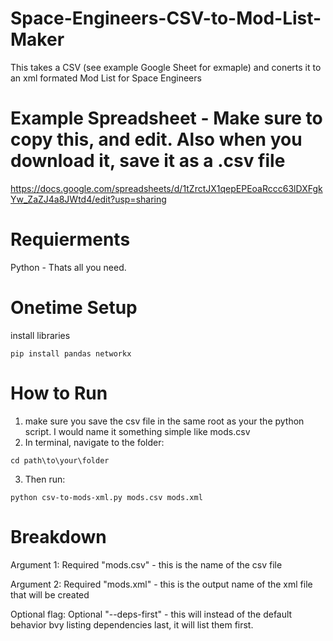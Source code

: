 # Space-Engineers-CSV-to-Mod-List-Maker
This takes a CSV (see example Google Sheet for exmaple) and conerts it to an xml formated Mod List for Space Engineers

# Example Spreadsheet - Make sure to copy this, and edit. Also when you download it, save it as a .csv file
<https://docs.google.com/spreadsheets/d/1tZrctJX1qepEPEoaRccc63lDXFgkYw_ZaZJ4a8JWtd4/edit?usp=sharing>

# Requierments
Python - Thats all you need.

# Onetime Setup
install libraries
```
pip install pandas networkx
```

# How to Run
1) make sure you save the csv file in the same root as your the python script. I would name it something simple like mods.csv
2) In terminal, navigate to the folder:
```
cd path\to\your\folder
```
3) Then run:
```
python csv‑to‑mods‑xml.py mods.csv mods.xml
```

# Breakdown

Argument 1: Required "mods.csv" - this is the name of the csv file

Argument 2: Required "mods.xml" - this is the output name of the xml file that will be created

Optional flag: Optional "--deps-first" - this will instead of the default behavior bvy listing dependencies last, it will list them first.